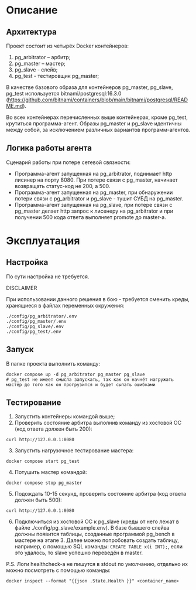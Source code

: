 # Описание 
## Архитектура
Проект состоит из четырёх Docker контейнеров:
1.	pg_arbitrator – арбитр;
2.	pg_master – мастер;
3.	pg_slave - слейв;
4.  pg_test - тестировщик pg_master;

В качестве базового образа для контейнеров pg_master, pg_slave, pg_test используется bitnami/postgresql:16.3.0 (https://github.com/bitnami/containers/blob/main/bitnami/postgresql/README.md).

Во всех контейнерах перечисленных выше контейнерах, кроме pg_test, крутиться программа-агент. Образы pg_master и pg_slave идентичны между собой, за исключением различных вариантов программ-агентов.

## Логика работы агента
Сценарий работы при потере сетевой связности:
- Программа-агент запущенная на pg_arbitrator, поднимает http лисинер на порту 8080. При потере связи с pg_master, начинает возвращать статус-код не 200, а 500.
- Программа-агент запущенная на pg_master, при обнаружении потери связи с pg_arbitrator и pg_slave - тушит СУБД на pg_master.
- Программа-агент запущенная на pg_slave, при потере связи с pg_master делает http запрос к лисенеру на pg_arbitrator и при получении 500 кода ответа выполняет promote до master-a.

# Эксплуатация
## Настройка
По сути настройка не требуется. 

DISCLAIMER

При использовании данного решения в бою - требуется сменить креды, хранящиеся в файлах переменных окружения:
```
./config/pg_arbitrator/.env
./config/pg_master/.env
./config/pg_slave/.env
./config/pg_test/.env
```

## Запуск
В папке проекта выполнить команду:
```
docker compose up -d pg_arbitrator pg_master pg_slave
# pg_test не имеет смысла запускать, так как он начнёт нагружать мастер до того как он прогрузится и будет сыпать ошибками
```

## Тестирование
1. Запустить контейнеры командой выше;
2. Проверить состояние арбитра выполнив команду из хостовой ОС (код ответа должен быть 200):
```
curl http://127.0.0.1:8080
```
3. Запустить нагрузочное тестирование мастера:
```
docker compose start pg_test
```
4. Потушить мастер командой:
```
docker compose stop pg_master
```
5. Подождать 10-15 секунд, проверить состояние арбитра (код ответа должен быть 500):
```
curl http://127.0.0.1:8080
```
6. Подключиться из хостовой ОС к pg_slave (креды от него лежат в файле ./config/pg_slave/example.env). В базе бывшего слейва должны появится таблицы, созданные программой pg_bench в мастере на этапе 3. Далее можно попробовать создать таблицу, например, с помощью SQL команды: `CREATE TABLE x(i INT);`, если это удалось, то slave успешно переведён в master.


P.S.
Логи healthcheck-а не пишутся в stdout по умолчанию, отдельно их можно посмотреть с помощью команды:
```
docker inspect --format "{{json .State.Health }}" <container_name>
```